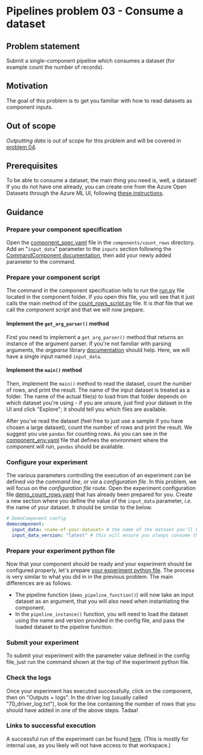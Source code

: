 # Pipelines problem 03 - Consume a dataset

## Problem statement
Submit a single-component pipeline which consumes a dataset (for example count the number of records).

## Motivation
The goal of this problem is to get you familiar with how to read datasets as component inputs.

## Out of scope
_Outputting data_ is out of scope for this problem and will be covered in [problem 04](./pipelines-04.md).

## Prerequisites
To be able to consume a dataset, the main thing you need is, well, a dataset! If you do not have one already, you can create one from the Azure Open Datasets through the Azure ML UI, following [these instructions](https://docs.microsoft.com/en-us/azure/open-datasets/how-to-create-azure-machine-learning-dataset-from-open-dataset#create-datasets-with-the-studio).

## Guidance

### Prepare your component specification
Open the [component_spec.yaml](../../shrike-examples/components/count_rows/component_spec.yaml) file in the `components/count_rows` directory. Add an "`input_data`" parameter to the `inputs` section following the [CommandComponent documentation](https://componentsdk.azurewebsites.net/components/command_component.html), then add your newly added parameter to the command.


### Prepare your component script
The command in the component specification tells to run the [run.py](../../shrike-examples/components/count_rows/run.py) file located in the component folder. If you open this file, you will see that it just calls the main method of the [count_rows_script.py](../../shrike-examples/contoso/count_rows_script.py) file. It is _that_ file that we call the _component script_ and that we will now prepare.

#### Implement the `get_arg_parser()` method
First you need to implement a `get_arg_parser()` method that returns an instance of the argument parser. If you're not familiar with parsing arguments, the _argparse_ library [documentation](https://docs.python.org/3/library/argparse.html) should help. Here, we will have a single input named `input_data`.

#### Implement the `main()` method
Then, implement the `main()` method to read the dataset, count the number of rows, and print the result. The name of the input dataset is treated as a folder. The name of the actual file(s) to load from that folder depends on which dataset you're using - if you are unsure, just find your dataset in the UI and click "Explore"; it should tell you which files are available. 

After you've read the dataset (feel free to just use a sample if you have chosen a large dataset), count the number of rows and print the result. We suggest you use `pandas` for counting rows. As you can see in the [component_env.yaml](../../shrike-examples/components/count_rows/component_env.yaml) file that defines the environment where the component will run, `pandas` should be available.

### Configure your experiment
The various parameters controlling the execution of an experiment can be defined _via_ the _command line_, or _via_ a _configuration file_. In this problem, we will focus on the _configuration file_ route.
Open the experiment configuration file [demo_count_rows.yaml](../../shrike-examples/pipelines/config/experiments/demo_count_rows.yaml) that has already been prepared for you. Create a new section where you define the value of the `input_data` parameter, _i.e._ the name of your dataset. It should be similar to the below.

```yaml
# DemoComponent config
democomponent:
  input_data: <name-of-your-dataset> # the name of the dataset you'll be working on, as seen in the UI
  input_data_version: "latest" # this will ensure you always consume the latest version of the dataset
```

### Prepare your experiment python file
Now that your component should be ready and your experiment should be configured properly, let's prepare [your experiment python file](../../shrike-examples/pipelines/experiments/demo_count_rows.py). The process is very similar to what you did in in the previous problem. The main differences are as follows. 

- The pipeline function (`demo_pipeline_function()`) will now take an input dataset as an argument, that you will also need when instantiating the component.
- In the `pipeline_instance()` function, you will need to load the dataset using the name and version provided in the config file, and pass the loaded dataset to the pipeline function. 


### Submit your experiment

To submit your experiment with the parameter value defined in the config file, just run the command shown at the top of the experiment python file.

### Check the logs
Once your experiment has executed successfully, click on the component, then on "Outputs + logs". In the driver log (usually called "70_driver_log.txt"), look for the line containing the number of rows that you should have added in one of the above steps. Tadaa!

### Links to successful execution
A successful run of the experiment can be found [here](https://ml.azure.com/runs/e50f9945-d9ec-417d-a593-0a4dbb6b7690?wsid=/subscriptions/48bbc269-ce89-4f6f-9a12-c6f91fcb772d/resourcegroups/aml1p-rg/workspaces/aml1p-ml-wus2&tid=72f988bf-86f1-41af-91ab-2d7cd011db47). (This is mostly for internal use, as you likely will not have access to that workspace.)
